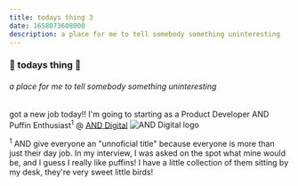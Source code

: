 ```yaml
---
title: todays thing 3
date: 1658073608000
description: a place for me to tell somebody something uninteresting
---
```


### 💫 todays thing 💫

###### a place for me to tell somebody something uninteresting

got a new job today!! I'm going to starting as a Product Developer AND Puffin Enthusiast<sup>1</sup> @ [AND Digital](https://www.and.digital/)
![AND Digital logo](https://app.jobvite.com/logo/3522_ANDLOGORGBONWHITE_1493728768591_Company.png)

<sup>1</sup> AND give everyone an "unnoficial title" because everyone is more than just their day job. In my interview, I was asked on the spot what mine would be, and I guess I really like puffins! I have a little collection of them sitting by my desk, they're very sweet little birds!
